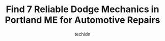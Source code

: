 ---
layout: ampstory
image: https://images.unsplash.com/photo-1532578498858-e21a39e0a449?ixlib=rb-4.0.3&ixid=MnwxMjA3fDB8MHxwaG90by1wYWdlfHx8fGVufDB8fHx8&auto=format&fit=crop&w=640&h=853&q=80
author: techidn
featured: false
description: Trust your vehicles maintenance and repairs to the 7 best Dodge Mechanic in Portland ME, USA. With their extensive experience, cutting-edge technology, and commitment to customer satisfacti
title: Find 7 Reliable Dodge Mechanics in Portland ME for Automotive Repairs
cover:
   title: Find 7 Reliable Dodge Mechanics in Portland ME for Automotive Repairs
   subtitle: Rickpate
   background: https://images.unsplash.com/photo-1532578498858-e21a39e0a449?ixlib=rb-4.0.3&ixid=MnwxMjA3fDB8MHxwaG90by1wYWdlfHx8fGVufDB8fHx8&auto=format&fit=crop&w=640&h=853&q=80

pages: 
 - layout: thirds
   top: <h1>#1 Lee Auto Mall</h1>
   bottom: "<p>I will definitely be back to give you my business! Josh Goulette is a consummate professional and went out of his way to make sure we were happy with purchasing our new c</p>"
   background: https://www.knot35.com/toplist/wp-content/uploads/2023/06/best-dodge-mechanic-1-in-portland-me-1685835058.jpeg
   backgroundblur: true
 - layout: thirds
   top: <h1>#2 Paulins Tire and Auto Care</h1>
   bottom: "<p>1036 Forest Ave, Portland, ME 04103, United States</p>"
   background: https://www.knot35.com/toplist/wp-content/uploads/2023/06/best-dodge-mechanic-2-in-portland-me-1685835058.jpeg
   cta:
      link: https://www.knot35.com/toplist/find-7-reliable-dodge-mechanics-in-portland-me-for-automotive-repairs/
      text: Find 7 Reliable Dodge Mechanics in Portland ME for Automotive Repairs
 - layout: thirds
   top: <h1>#3 Beths Riverside Street Garage</h1>
   bottom: "<p>522 Riverside St, Portland, ME 04103, United States</p>"
   background: https://www.knot35.com/toplist/wp-content/uploads/2023/06/best-dodge-mechanic-3-in-portland-me-1685835058.jpeg
   cta:
      link: https://www.knot35.com/toplist/find-7-reliable-dodge-mechanics-in-portland-me-for-automotive-repairs/
      text: Find 7 Reliable Dodge Mechanics in Portland ME for Automotive Repairs
 - layout: thirds
   top: <h1>#4 Phils Foreign Auto</h1>
   bottom: "<p>15c Adams St, South Portland, ME 04106, United States</p>"
   background: https://images.unsplash.com/photo-1462556791646-c201b8241a94?ixlib=rb-4.0.3&ixid=MnwxMjA3fDB8MHxwaG90by1wYWdlfHx8fGVufDB8fHx8&auto=format&fit=crop&w=640&h=853&q=80
   cta:
      link: https://www.knot35.com/toplist/find-7-reliable-dodge-mechanics-in-portland-me-for-automotive-repairs/
      text: Find 7 Reliable Dodge Mechanics in Portland ME for Automotive Repairs
 - layout: thirds
   top: <h1>#5 Auto Care LLC</h1>
   bottom: "<p>1041 Ocean Ave, Portland, ME 04103, United States</p>"
   background: https://images.unsplash.com/photo-1518640467707-6811f4a6ab73?ixlib=rb-4.0.3&ixid=MnwxMjA3fDB8MHxwaG90by1wYWdlfHx8fGVufDB8fHx8&auto=format&fit=crop&w=640&h=853&q=80
   cta:
      link: https://www.knot35.com/toplist/find-7-reliable-dodge-mechanics-in-portland-me-for-automotive-repairs/
      text: Find 7 Reliable Dodge Mechanics in Portland ME for Automotive Repairs
 - layout: thirds
   top: <h1>#6 Palmer Spring Co</h1>
   bottom: "<p>355 Forest Ave, Portland, ME 04101, United States</p>"
   background: https://images.unsplash.com/photo-1484589065579-248aad0d8b13?ixlib=rb-4.0.3&ixid=MnwxMjA3fDB8MHxwaG90by1wYWdlfHx8fGVufDB8fHx8&auto=format&fit=crop&w=640&h=853&q=80
   cta:
      link: https://www.knot35.com/toplist/find-7-reliable-dodge-mechanics-in-portland-me-for-automotive-repairs/
      text: Find 7 Reliable Dodge Mechanics in Portland ME for Automotive Repairs
 - layout: thirds
   top: <h1>#7 Bill Dodge Collision Center</h1>
   bottom: "<p>3b Saunders Way, Westbrook, ME 04092, United States</p>"
   background: https://images.unsplash.com/photo-1591393223703-56fe1347ac62?ixlib=rb-4.0.3&ixid=MnwxMjA3fDB8MHxwaG90by1wYWdlfHx8fGVufDB8fHx8&auto=format&fit=crop&w=640&h=853&q=80
   cta:
      link: https://www.knot35.com/toplist/find-7-reliable-dodge-mechanics-in-portland-me-for-automotive-repairs/
      text: Find 7 Reliable Dodge Mechanics in Portland ME for Automotive Repairs
 - layout: thirds
   middle: Continue reading...
   background: https://images.unsplash.com/photo-1597773150796-e5c14ebecbf5?ixlib=rb-4.0.3&ixid=MnwxMjA3fDB8MHxwaG90by1wYWdlfHx8fGVufDB8fHx8&auto=format&fit=crop&w=640&h=853&q=80
   cta:
      link: https://www.knot35.com/toplist/find-7-reliable-dodge-mechanics-in-portland-me-for-automotive-repairs/
      text: Find 7 Reliable Dodge Mechanics in Portland ME for Automotive Repairs
      
---